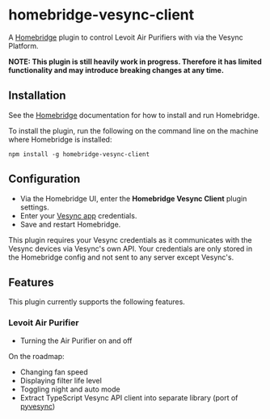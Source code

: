 # homebridge-vesync-client
A [Homebridge](https://github.com/homebridge/homebridge) plugin to control Levoit Air Purifiers with via the Vesync Platform.

**NOTE: This plugin is still heavily work in progress. Therefore it has limited functionality and may introduce breaking changes at any time.**

## Installation

See the [Homebridge](https://github.com/homebridge/homebridge) documentation for how to install and run Homebridge.

To install the plugin, run the following on the command line on the machine where Homebridge is installed:

```
npm install -g homebridge-vesync-client
```

## Configuration

* Via the Homebridge UI, enter the **Homebridge Vesync Client** plugin settings.
* Enter your [Vesync app](https://www.vesync.com/app) credentials.
* Save and restart Homebridge.

This plugin requires your Vesync credentials as it communicates with the Vesync devices via Vesync's own API. Your credentials are only stored in the Homebridge config and not sent to any server except Vesync's.

## Features

This plugin currently supports the following features.

### Levoit Air Purifier

* Turning the Air Purifier on and off

On the roadmap:

* Changing fan speed
* Displaying filter life level
* Toggling night and auto mode
* Extract TypeScript Vesync API client into separate library (port of [pyvesync](https://github.com/webdjoe/pyvesync))